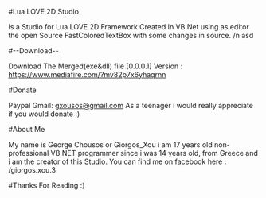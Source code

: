 #Lua LOVE 2D Studio

Is a Studio for Lua LOVE 2D Framework Created In VB.Net
using as editor the open Source FastColoredTextBox with 
some changes in source. /n asd

#--Download--

Download The Merged(exe&dll) file
[0.0.0.1] Version : https://www.mediafire.com/?mv82p7x6yhaqrnn

#Donate

Paypal Gmail: gxousos@gmail.com
As a teenager i would really appreciate if you would donate  :) 

#About Me

My name is George Chousos or Giorgos_Xou i am 17 years old non-professional VB.NET programmer since i was  14 years old,  from Greece and i am the creator of this Studio. You can find me on facebook here : /giorgos.xou.3 


#Thanks For Reading :)

